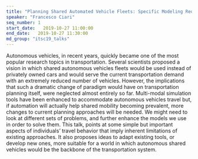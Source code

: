 ```yaml
---
title: "Planning Shared Automated Vehicle Fleets: Specific Modeling Requirements and Concepts to Address Them"
speaker: "Francesco Ciari"
seq_number: 1
start_date:   2019-10-27 11:00:00
end_date:   2019-10-27 11:30:00
md_group: "itsc19_talks"
---
```


Autonomous vehicles, in recent years, quickly became one of the most popular research topics in transportation. Several scientists proposed a vision in which shared autonomous vehicles fleets would be used instead of privately owned cars and would serve the current transportation demand with an extremely reduced number of vehicles. However, the implications that such a dramatic change of paradigm would have on transportation planning itself, were neglected almost entirely so far. Multi-modal simulation tools have been enhanced to accommodate autonomous vehicles travel but, if automation will actually help shared mobility becoming prevalent, more changes to current planning approaches will be needed. We might need to look at different sets of problems, and further enhance the models we use in order to solve them. This talk, points at some simple but important aspects of individuals’ travel behavior that imply inherent limitations of existing approaches.  It also proposes ideas to adapt existing tools, or develop new ones, more suitable for a world in which autonomous shared vehicles would be the backbone of the transportation system. 